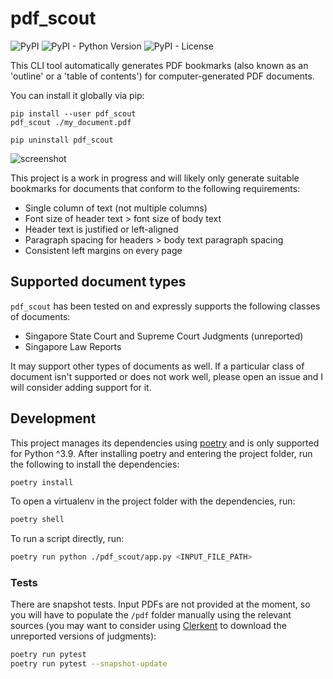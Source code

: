 # pdf_scout


![PyPI](https://img.shields.io/pypi/v/pdf_scout)
![PyPI - Python Version](https://img.shields.io/pypi/pyversions/pdf_scout)
![PyPI - License](https://img.shields.io/pypi/l/pdf_scout)

This CLI tool automatically generates PDF bookmarks (also known as an 'outline' or a 'table of contents') for computer-generated PDF documents.

You can install it globally via pip:

```
pip install --user pdf_scout
pdf_scout ./my_document.pdf

pip uninstall pdf_scout
```

![screenshot](./assets/screenshot.png)

This project is a work in progress and will likely only generate suitable bookmarks for documents that conform to the following requirements:

* Single column of text (not multiple columns)
* Font size of header text > font size of body text
* Header text is justified or left-aligned
* Paragraph spacing for headers > body text paragraph spacing
* Consistent left margins on every page

## Supported document types

`pdf_scout` has been tested on and expressly supports the following classes of documents:

- Singapore State Court and Supreme Court Judgments (unreported)
- Singapore Law Reports

It may support other types of documents as well. If a particular class of document isn't supported or does not work well, please open an issue and I will consider adding support for it.

## Development

This project manages its dependencies using [poetry](https://python-poetry.org) and is only supported for Python ^3.9. After installing poetry and entering the project folder, run the following to install the dependencies:

```bash
poetry install
```

To open a virtualenv in the project folder with the dependencies, run:

```bash
poetry shell
```

To run a script directly, run:

```bash
poetry run python ./pdf_scout/app.py <INPUT_FILE_PATH>
```

### Tests

There are snapshot tests. Input PDFs are not provided at the moment, so you will have to populate the `/pdf` folder manually using the relevant sources (you may want to consider using [Clerkent](https://clerkent.huey.xyz) to download the unreported versions of judgments):

```bash
poetry run pytest
poetry run pytest --snapshot-update
```

